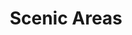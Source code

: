 ---
schema: default
title: Scenic Areas
organization: South Ayrshire Council
notes: Local landscape designations - areas depicting scenic area boundaries for South Ayrshire
resources:

  - name: Scenic Areas FEATURE LAYER
  - url: 
  - format: FEATURE LAYER

license: 
category:

  - planning

  - environment

  - local plan


  - 

maintainer: Tim Wisniewski
maintainer_email: tim@timwis.com
---